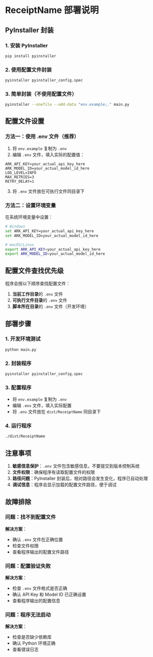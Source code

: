# ReceiptName 部署说明

## PyInstaller 封装

### 1. 安装 PyInstaller

```bash
pip install pyinstaller
```

### 2. 使用配置文件封装

```bash
pyinstaller pyinstaller_config.spec
```

### 3. 简单封装（不使用配置文件）

```bash
pyinstaller --onefile --add-data "env.example;." main.py
```

## 配置文件设置

### 方法一：使用 .env 文件（推荐）

1. 将 `env.example` 复制为 `.env`
2. 编辑 `.env` 文件，填入实际的配置值：

```env
ARK_API_KEY=your_actual_api_key_here
ARK_MODEL_ID=your_actual_model_id_here
LOG_LEVEL=INFO
MAX_RETRIES=3
RETRY_DELAY=1
```

3. 将 `.env` 文件放在可执行文件同目录下

### 方法二：设置环境变量

在系统环境变量中设置：

```bash
# Windows
set ARK_API_KEY=your_actual_api_key_here
set ARK_MODEL_ID=your_actual_model_id_here

# macOS/Linux
export ARK_API_KEY=your_actual_api_key_here
export ARK_MODEL_ID=your_actual_model_id_here
```

## 配置文件查找优先级

程序会按以下顺序查找配置文件：

1. **当前工作目录**的 `.env` 文件
2. **可执行文件目录**的 `.env` 文件
3. **脚本所在目录**的 `.env` 文件（开发环境）

## 部署步骤

### 1. 开发环境测试

```bash
python main.py
```

### 2. 封装程序

```bash
pyinstaller pyinstaller_config.spec
```

### 3. 配置程序

- 将 `env.example` 复制为 `.env`
- 编辑 `.env` 文件，填入实际配置
- 将 `.env` 文件放在 `dist/ReceiptName` 同目录下

### 4. 运行程序

```bash
./dist/ReceiptName
```

## 注意事项

1. **敏感信息保护**：`.env` 文件包含敏感信息，不要提交到版本控制系统
2. **文件权限**：确保程序有读取配置文件的权限
3. **路径问题**：PyInstaller 封装后，相对路径会发生变化，程序已自动处理
4. **调试信息**：程序会显示加载的配置文件路径，便于调试

## 故障排除

### 问题：找不到配置文件

**解决方案**：
- 确认 `.env` 文件在正确位置
- 检查文件权限
- 查看程序输出的配置文件路径

### 问题：配置验证失败

**解决方案**：
- 检查 `.env` 文件格式是否正确
- 确认 API Key 和 Model ID 已正确设置
- 查看程序输出的配置信息

### 问题：程序无法启动

**解决方案**：
- 检查是否缺少依赖库
- 确认 Python 环境正确
- 查看错误日志 